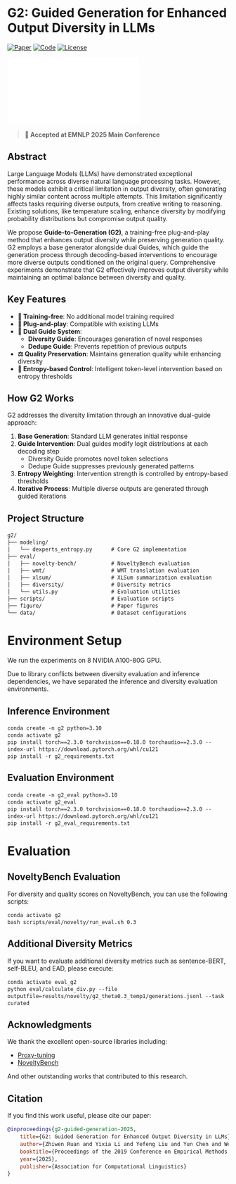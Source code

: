 # G2: Guided Generation for Enhanced Output Diversity in LLMs

[![Paper](https://img.shields.io/badge/EMNLP-2025-red)](https://aclanthology.org/)
[![Code](https://img.shields.io/badge/Code-Available-green)]()
[![License](https://img.shields.io/badge/License-MIT-blue)](LICENSE)

![Overview](figure/main.pdf)

> **🎉 Accepted at EMNLP 2025 Main Conference**

## Abstract

Large Language Models (LLMs) have demonstrated exceptional performance across diverse natural language processing tasks. However, these models exhibit a critical limitation in output diversity, often generating highly similar content across multiple attempts. This limitation significantly affects tasks requiring diverse outputs, from creative writing to reasoning. Existing solutions, like temperature scaling, enhance diversity by modifying probability distributions but compromise output quality.

We propose **Guide-to-Generation (G2)**, a training-free plug-and-play method that enhances output diversity while preserving generation quality. G2 employs a base generator alongside dual Guides, which guide the generation process through decoding-based interventions to encourage more diverse outputs conditioned on the original query. Comprehensive experiments demonstrate that G2 effectively improves output diversity while maintaining an optimal balance between diversity and quality.

## Key Features

- **🚀 Training-free**: No additional model training required
- **🔧 Plug-and-play**: Compatible with existing LLMs
- **🎯 Dual Guide System**: 
  - **Diversity Guide**: Encourages generation of novel responses
  - **Dedupe Guide**: Prevents repetition of previous outputs
- **⚖️ Quality Preservation**: Maintains generation quality while enhancing diversity
- **🧠 Entropy-based Control**: Intelligent token-level intervention based on entropy thresholds

## How G2 Works

G2 addresses the diversity limitation through an innovative dual-guide approach:

1. **Base Generation**: Standard LLM generates initial response
2. **Guide Intervention**: Dual guides modify logit distributions at each decoding step
   - Diversity Guide promotes novel token selections
   - Dedupe Guide suppresses previously generated patterns
3. **Entropy Weighting**: Intervention strength is controlled by entropy-based thresholds
4. **Iterative Process**: Multiple diverse outputs are generated through guided iterations

## Project Structure

```
g2/
├── modeling/
│   └── dexperts_entropy.py      # Core G2 implementation
├── eval/
│   ├── novelty-bench/           # NoveltyBench evaluation
│   ├── wmt/                     # WMT translation evaluation
│   ├── xlsum/                   # XLSum summarization evaluation
│   ├── diversity/               # Diversity metrics
│   └── utils.py                 # Evaluation utilities
├── scripts/                     # Evaluation scripts
├── figure/                      # Paper figures
└── data/                        # Dataset configurations
```

# Environment Setup

We run the experiments on 8 NVIDIA A100-80G GPU.

Due to library conflicts between diversity evaluation and inference dependencies, we have separated the inference and diversity evaluation environments.
## Inference Environment
```
conda create -n g2 python=3.10
conda activate g2 
pip install torch==2.3.0 torchvision==0.18.0 torchaudio==2.3.0 --index-url https://download.pytorch.org/whl/cu121
pip install -r g2_requirements.txt
```
## Evaluation Environment
```
conda create -n g2_eval python=3.10
conda activate g2_eval 
pip install torch==2.3.0 torchvision==0.18.0 torchaudio==2.3.0 --index-url https://download.pytorch.org/whl/cu121
pip install -r g2_eval_requirements.txt
```

# Evaluation

## NoveltyBench Evaluation

For diversity and quality scores on NoveltyBench, you can use the following scripts:
```
conda activate g2
bash scripts/eval/novelty/run_eval.sh 0.3
```


## Additional Diversity Metrics

If you want to evaluate additional diversity metrics such as sentence-BERT, self-BLEU, and EAD, please execute:
```
conda activate eval_g2
python eval/calculate_div.py --file outputfile=results/novelty/g2_theta0.3_temp1/generations.jsonl --task curated
```


## Acknowledgments

We thank the excellent open-source libraries including:
- [Proxy-tuning](https://github.com/alisawuffles/proxy-tuning)
- [NoveltyBench](https://github.com/novelty-bench/novelty-bench)

And other outstanding works that contributed to this research.

## Citation

If you find this work useful, please cite our paper:

```bibtex
@inproceedings{g2-guided-generation-2025,
    title={G2: Guided Generation for Enhanced Output Diversity in LLMs},
    author={Zhiwen Ruan and Yixia Li and Yefeng Liu and Yun Chen and Weihua Luo and Peng Li and Yang Liu and Guanhua Chen},
    booktitle={Proceedings of the 2019 Conference on Empirical Methods in Natural Language Processing},
    year={2025},
    publisher={Association for Computational Linguistics}
}
```